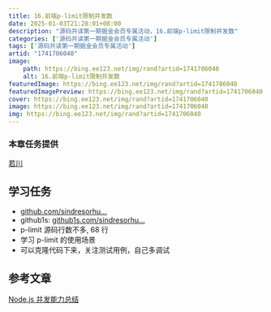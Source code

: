 ```yaml
---
title: 16.前端p-limit限制并发数
date: 2025-01-03T21:28:01+08:00
description: "源码共读第一期掘金会员专属活动，16.前端p-limit限制并发数"
categories: ['源码共读第一期掘金会员专属活动']
tags: ['源码共读第一期掘金会员专属活动']
artid: "1741706040"
image:
    path: https://bing.ee123.net/img/rand?artid=1741706040
    alt: 16.前端p-limit限制并发数
featuredImage: https://bing.ee123.net/img/rand?artid=1741706040
featuredImagePreview: https://bing.ee123.net/img/rand?artid=1741706040
cover: https://bing.ee123.net/img/rand?artid=1741706040
image: https://bing.ee123.net/img/rand?artid=1741706040
img: https://bing.ee123.net/img/rand?artid=1741706040
---
```


### 本章任务提供
[若川](https://juejin.cn/user/1415826704971918)

## 学习任务

-   [github.com/sindresorhu…](https://link.juejin.cn/?target=https%3A%2F%2Fgithub.com%2Fsindresorhus%2Fp-limit "https://github.com/sindresorhus/p-limit")
-   github1s: [github1s.com/sindresorhu…](https://link.juejin.cn/?target=https%3A%2F%2Fgithub1s.com%2Fsindresorhus%2Fp-limit%2Fblob%2Fmain%2Findex.js "https://github1s.com/sindresorhus/p-limit/blob/main/index.js")
-   p-limit 源码行数不多, 68 行
-   学习 p-limit 的使用场景
-   可以克隆代码下来，关注测试用例，自己多调试

## 参考文章

[Node.js 并发能力总结](https://link.juejin.cn/?target=https%3A%2F%2Fmp.weixin.qq.com%2Fs%2F6LsPMIHdIOw3KO6F2sgRXg "https://mp.weixin.qq.com/s/6LsPMIHdIOw3KO6F2sgRXg")